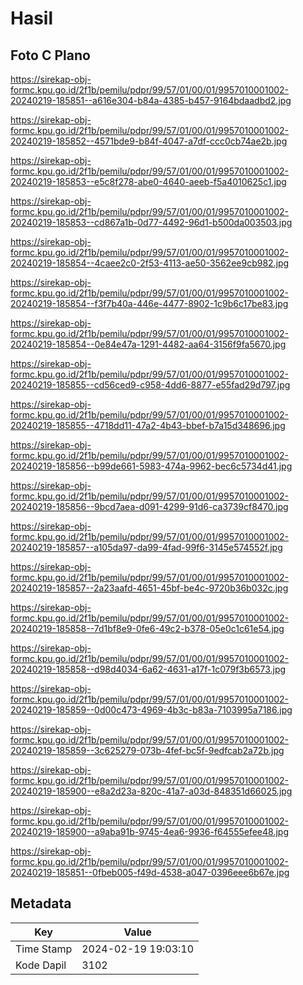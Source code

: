 # Hasil

## Foto C Plano

https://sirekap-obj-formc.kpu.go.id/2f1b/pemilu/pdpr/99/57/01/00/01/9957010001002-20240219-185851--a616e304-b84a-4385-b457-9164bdaadbd2.jpg

https://sirekap-obj-formc.kpu.go.id/2f1b/pemilu/pdpr/99/57/01/00/01/9957010001002-20240219-185852--4571bde9-b84f-4047-a7df-ccc0cb74ae2b.jpg

https://sirekap-obj-formc.kpu.go.id/2f1b/pemilu/pdpr/99/57/01/00/01/9957010001002-20240219-185853--e5c8f278-abe0-4640-aeeb-f5a4010625c1.jpg

https://sirekap-obj-formc.kpu.go.id/2f1b/pemilu/pdpr/99/57/01/00/01/9957010001002-20240219-185853--cd867a1b-0d77-4492-96d1-b500da003503.jpg

https://sirekap-obj-formc.kpu.go.id/2f1b/pemilu/pdpr/99/57/01/00/01/9957010001002-20240219-185854--4caee2c0-2f53-4113-ae50-3562ee9cb982.jpg

https://sirekap-obj-formc.kpu.go.id/2f1b/pemilu/pdpr/99/57/01/00/01/9957010001002-20240219-185854--f3f7b40a-446e-4477-8902-1c9b6c17be83.jpg

https://sirekap-obj-formc.kpu.go.id/2f1b/pemilu/pdpr/99/57/01/00/01/9957010001002-20240219-185854--0e84e47a-1291-4482-aa64-3156f9fa5670.jpg

https://sirekap-obj-formc.kpu.go.id/2f1b/pemilu/pdpr/99/57/01/00/01/9957010001002-20240219-185855--cd56ced9-c958-4dd6-8877-e55fad29d797.jpg

https://sirekap-obj-formc.kpu.go.id/2f1b/pemilu/pdpr/99/57/01/00/01/9957010001002-20240219-185855--4718dd11-47a2-4b43-bbef-b7a15d348696.jpg

https://sirekap-obj-formc.kpu.go.id/2f1b/pemilu/pdpr/99/57/01/00/01/9957010001002-20240219-185856--b99de661-5983-474a-9962-bec6c5734d41.jpg

https://sirekap-obj-formc.kpu.go.id/2f1b/pemilu/pdpr/99/57/01/00/01/9957010001002-20240219-185856--9bcd7aea-d091-4299-91d6-ca3739cf8470.jpg

https://sirekap-obj-formc.kpu.go.id/2f1b/pemilu/pdpr/99/57/01/00/01/9957010001002-20240219-185857--a105da97-da99-4fad-99f6-3145e574552f.jpg

https://sirekap-obj-formc.kpu.go.id/2f1b/pemilu/pdpr/99/57/01/00/01/9957010001002-20240219-185857--2a23aafd-4651-45bf-be4c-9720b36b032c.jpg

https://sirekap-obj-formc.kpu.go.id/2f1b/pemilu/pdpr/99/57/01/00/01/9957010001002-20240219-185858--7d1bf8e9-0fe6-49c2-b378-05e0c1c61e54.jpg

https://sirekap-obj-formc.kpu.go.id/2f1b/pemilu/pdpr/99/57/01/00/01/9957010001002-20240219-185858--d98d4034-6a62-4631-a17f-1c079f3b6573.jpg

https://sirekap-obj-formc.kpu.go.id/2f1b/pemilu/pdpr/99/57/01/00/01/9957010001002-20240219-185859--0d00c473-4969-4b3c-b83a-7103995a7186.jpg

https://sirekap-obj-formc.kpu.go.id/2f1b/pemilu/pdpr/99/57/01/00/01/9957010001002-20240219-185859--3c625279-073b-4fef-bc5f-9edfcab2a72b.jpg

https://sirekap-obj-formc.kpu.go.id/2f1b/pemilu/pdpr/99/57/01/00/01/9957010001002-20240219-185900--e8a2d23a-820c-41a7-a03d-848351d66025.jpg

https://sirekap-obj-formc.kpu.go.id/2f1b/pemilu/pdpr/99/57/01/00/01/9957010001002-20240219-185900--a9aba91b-9745-4ea6-9936-f64555efee48.jpg

https://sirekap-obj-formc.kpu.go.id/2f1b/pemilu/pdpr/99/57/01/00/01/9957010001002-20240219-185851--0fbeb005-f49d-4538-a047-0396eee6b67e.jpg


## Metadata

| Key        | Value               |
| ---------- | ------------------- |
| Time Stamp | 2024-02-19 19:03:10 |
| Kode Dapil | 3102                |



